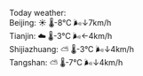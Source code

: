 Today weather:  
Beijing: ☀️ 🌡️-8°C 🌬️↓7km/h  
Tianjin: ☁️ 🌡️-3°C 🌬️←4km/h  
Shijiazhuang: ⛅️  🌡️-3°C 🌬️↓4km/h  
Tangshan: ⛅️  🌡️-7°C 🌬️↓4km/h  
